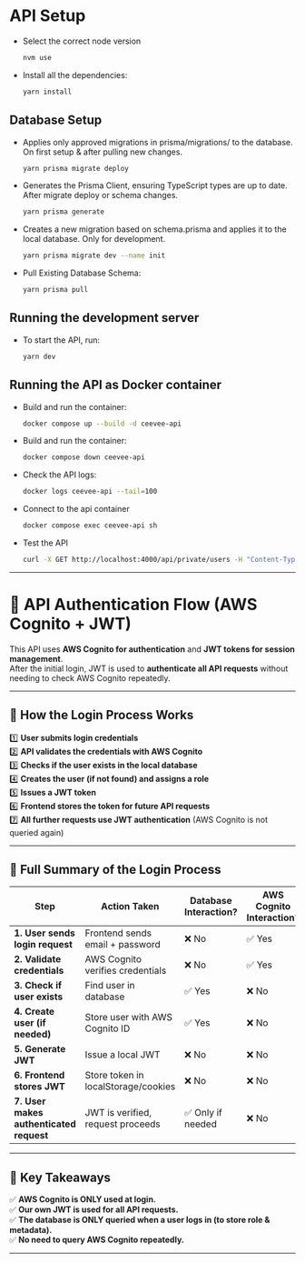 # API Setup

- Select the correct node version
  ```bash
  nvm use

- Install all the dependencies:
   ```bash
   yarn install

## Database Setup

- Applies only approved migrations in prisma/migrations/ to the database. On first setup & after pulling new changes.
   ```bash
   yarn prisma migrate deploy

- Generates the Prisma Client, ensuring TypeScript types are up to date. After migrate deploy or schema changes.
   ```bash
   yarn prisma generate

- Creates a new migration based on schema.prisma and applies it to the local database. Only for development.
   ```bash
   yarn prisma migrate dev --name init

- Pull Existing Database Schema:
   ```bash
   yarn prisma pull

## Running the development server

- To start the API, run:
   ```bash
   yarn dev

## Running the API as Docker container
- Build and run the container:
   ```bash
   docker compose up --build -d ceevee-api

- Build and run the container:
   ```bash
   docker compose down ceevee-api

- Check the API logs:
   ```bash
   docker logs ceevee-api --tail=100

- Connect to the api container
    ```bash
   docker compose exec ceevee-api sh

- Test the API
   ```bash
   curl -X GET http://localhost:4000/api/private/users -H "Content-Type: application/json"

---

# 🚀 API Authentication Flow (AWS Cognito + JWT)

This API uses **AWS Cognito for authentication** and **JWT tokens for session management**.  
After the initial login, JWT is used to **authenticate all API requests** without needing to check AWS Cognito repeatedly.

---

## **📌 How the Login Process Works**

1️⃣ **User submits login credentials**  
2️⃣ **API validates the credentials with AWS Cognito**  
3️⃣ **Checks if the user exists in the local database**  
4️⃣ **Creates the user (if not found) and assigns a role**  
5️⃣ **Issues a JWT token**  
6️⃣ **Frontend stores the token for future API requests**  
7️⃣ **All further requests use JWT authentication** (AWS Cognito is not queried again)

---

## **📌 Full Summary of the Login Process**

| **Step** | **Action Taken** | **Database Interaction?** | **AWS Cognito Interaction?** |
|------------|----------------|--------------------------|------------------------------|
| **1. User sends login request** | Frontend sends email + password | ❌ No | ✅ Yes |
| **2. Validate credentials** | AWS Cognito verifies credentials | ❌ No | ✅ Yes |
| **3. Check if user exists** | Find user in database | ✅ Yes | ❌ No |
| **4. Create user (if needed)** | Store user with AWS Cognito ID | ✅ Yes | ❌ No |
| **5. Generate JWT** | Issue a local JWT | ❌ No | ❌ No |
| **6. Frontend stores JWT** | Store token in localStorage/cookies | ❌ No | ❌ No |
| **7. User makes authenticated request** | JWT is verified, request proceeds | ✅ Only if needed | ❌ No |

---

## **📌 Key Takeaways**
✅ **AWS Cognito is ONLY used at login.**  
✅ **Our own JWT is used for all API requests.**  
✅ **The database is ONLY queried when a user logs in (to store role & metadata).**  
✅ **No need to query AWS Cognito repeatedly.**

---